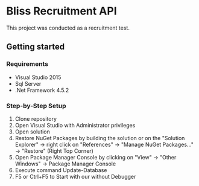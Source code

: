 # Bliss Recruitment API

This project was conducted as a recruitment test.   

## Getting started

### Requirements
- Visual Studio 2015
- Sql Server
- .Net Framework 4.5.2

### Step-by-Step Setup
1. Clone repository
2. Open Visual Studio with Administrator privileges
3. Open solution
4. Restore NuGet Packages by building the solution or on the "Solution Explorer" -> right click on "References" -> "Manage NuGet Packages..." -> "Restore" (Right Top Corner) 
5. Open Package Manager Console by clicking on "View" -> "Other Windows" -> Package Manager Console
6. Execute command Update-Database
7. F5 or Ctrl+F5 to Start with our without Debugger